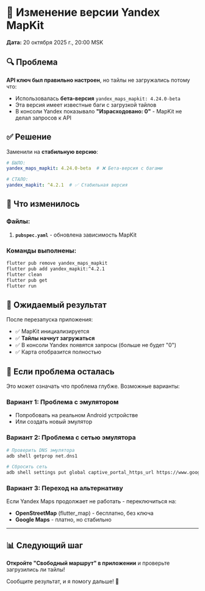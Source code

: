 # 🔄 Изменение версии Yandex MapKit

**Дата:** 20 октября 2025 г., 20:00 MSK

## 🔍 Проблема

**API ключ был правильно настроен**, но тайлы не загружались потому что:
- Использовалась **бета-версия** `yandex_maps_mapkit: 4.24.0-beta`
- Эта версия имеет известные баги с загрузкой тайлов
- В консоли Yandex показывало **"Израсходовано: 0"** - MapKit не делал запросов к API

## ✅ Решение

Заменили на **стабильную версию**:
```yaml
# БЫЛО:
yandex_maps_mapkit: 4.24.0-beta  # ❌ Бета-версия с багами

# СТАЛО:
yandex_mapkit: ^4.2.1  # ✅ Стабильная версия
```

## 📝 Что изменилось

### Файлы:
1. **`pubspec.yaml`** - обновлена зависимость MapKit

### Команды выполнены:
```bash
flutter pub remove yandex_maps_mapkit
flutter pub add yandex_mapkit:^4.2.1
flutter clean
flutter pub get  
flutter run
```

## 🎯 Ожидаемый результат

После перезапуска приложения:
- ✅ MapKit инициализируется
- ✅ **Тайлы начнут загружаться**
- ✅ В консоли Yandex появятся запросы (больше не будет "0")
- ✅ Карта отобразится полностью

## 🔧 Если проблема осталась

Это может означать что проблема глубже. Возможные варианты:

### Вариант 1: Проблема с эмулятором
- Попробовать на реальном Android устройстве
- Или создать новый эмулятор

### Вариант 2: Проблема с сетью эмулятора
```bash
# Проверить DNS эмулятора
adb shell getprop net.dns1

# Сбросить сеть
adb shell settings put global captive_portal_https_url https://www.google.com/generate_204
```

### Вариант 3: Переход на альтернативу
Если Yandex Maps продолжает не работать - переключиться на:
- **OpenStreetMap** (flutter_map) - бесплатно, без ключа
- **Google Maps** - платно, но стабильно

---

## 📊 Следующий шаг

**Откройте "Свободный маршрут" в приложении** и проверьте загрузились ли тайлы!

Сообщите результат, и я помогу дальше! 🚀
